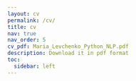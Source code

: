 ```yaml
---
layout: cv
permalink: /cv/
title: cv
nav: true
nav_order: 5
cv_pdf: Maria_Levchenko_Python_NLP.pdf
description: Download it in pdf format
toc:
  sidebar: left
---
```

